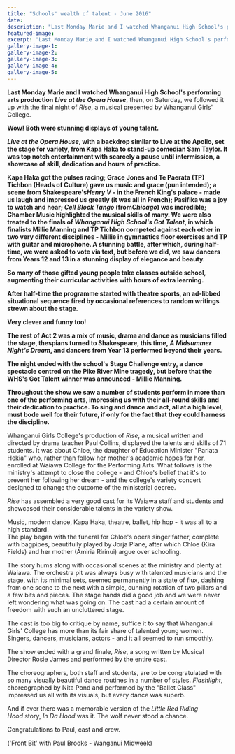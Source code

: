 ```yaml
---
title: "Schools' wealth of talent - June 2016"
date: 
description: "Last Monday Marie and I watched Whanganui High School's performing arts production Live at the Opera House, Wanganui Midweek article 'Front Bit' with Paul Brooks 8/6/16..."
featured-image: 
excerpt: "Last Monday Marie and I watched Whanganui High School's performing arts production Live at the Opera House, Wanganui Midweek article 'Front Bit' with Paul Brooks 8/6/16..."
gallery-image-1: 
gallery-image-2: 
gallery-image-3: 
gallery-image-4: 
gallery-image-5: 
---
```


<p><strong>Last Monday Marie and I watched Whanganui High School's performing arts production&nbsp;<em>Live at the Opera House</em></strong>, then, on Saturday, we followed it up with the final night of&nbsp;<em>Rise</em>, a musical presented by Whanganui Girls' College.</p>
<p><strong>Wow! Both were stunning displays of young talent.</strong><br /><em></em></p>
<p><strong><em>Live at the Opera House</em>, with a backdrop similar to Live at the Apollo, set the stage for variety, from Kapa Haka to stand-up comedian Sam Taylor. It was top notch entertainment with scarcely a pause until intermission, a showcase of skill, dedication and hours of practice.</strong></p>
<p><strong>Kapa Haka got the pulses racing; Grace Jones and Te Paerata (TP) Tichbon (Heads of Culture) gave us music and grace (pun intended); a scene from Shakespeare's<em>Henry V</em>&nbsp;- in the French King's palace - made us laugh and impressed us greatly (it was all in French); Pasifika was a joy to watch and hear;&nbsp;<em>Cell Block Tango</em>&nbsp;(from<em>Chicago</em>) was incredible; Chamber Music highlighted the musical skills of many. We were also treated to the finals of&nbsp;<em>Whanganui High School's Got Talent</em>, in which finalists Millie Manning and TP Tichbon competed against each other in two very different disciplines - Millie in gymnastics floor exercises and TP with guitar and microphone. A stunning battle, after which, during half-time, we were asked to vote via text, but before we did, we saw dancers from Years 12 and 13 in a stunning display of elegance and beauty.</strong></p>
<p><strong>So many of those gifted young people take classes outside school, augmenting their curricular activities with hours of extra learning.</strong></p>
<p><strong>After half-time the programme started with theatre sports, an ad-libbed situational sequence fired by occasional references to random writings strewn about the stage.</strong></p>
<p><strong>Very clever and funny too!</strong></p>
<p><strong>The rest of Act 2 was a mix of music, drama and dance as musicians filled the stage, thespians turned to Shakespeare, this time,&nbsp;<em>A Midsummer Night's Dream</em>, and dancers from Year 13 performed beyond their years.</strong></p>
<p><strong>The night ended with the school's Stage Challenge entry, a dance spectacle centred on the Pike River Mine tragedy, but before that the WHS's Got Talent winner was announced - Millie Manning.</strong></p>
<p><strong>Throughout the show we saw a number of students perform in more than one of the performing arts, impressing us with their all-round skills and their dedication to practice. To sing and dance and act, all at a high level, must bode well for their future, if only for the fact that they could harness the discipline.</strong></p>
<p>Whanganui Girls College's production of&nbsp;<em>Rise</em>, a musical written and directed by drama teacher Paul Collins, displayed the talents and skills of 71 students. It was about Chloe, the daughter of Education Minister "Pariata Hekia" who, rather than follow her mother's academic hopes for her, enrolled at Waiawa College for the Performing Arts. What follows is the ministry's attempt to close the college - and Chloe's belief that it's to prevent her following her dream - and the college's variety concert designed to change the outcome of the ministerial decree.<br /><em></em></p>
<p><em>Rise</em>&nbsp;has assembled a very good cast for its Waiawa staff and students and showcased their considerable talents in the variety show.</p>
<p>Music, modern dance, Kapa Haka, theatre, ballet, hip hop - it was all to a high standard.<br />The play began with the funeral for Chloe's opera singer father, complete with bagpipes, beautifully played by Jorja Plane, after which Chloe (Kira Fields) and her mother (Amiria Ririnui) argue over schooling.</p>
<p>The story hums along with occasional scenes at the ministry and plenty at Waiawa. The orchestra pit was always busy with talented musicians and the stage, with its minimal sets, seemed permanently in a state of flux, dashing from one scene to the next with a simple, cunning rotation of two pillars and a few bits and pieces. The stage hands did a good job and we were never left wondering what was going on. The cast had a certain amount of freedom with such an uncluttered stage.</p>
<p>The cast is too big to critique by name, suffice it to say that Whanganui Girls' College has more than its fair share of talented young women. Singers, dancers, musicians, actors - and it all seemed to run smoothly.</p>
<p>The show ended with a grand finale,&nbsp;<em>Rise</em>, a song written by Musical Director Rosie James and performed by the entire cast.</p>
<p>The choreographers, both staff and students, are to be congratulated with so many visually beautiful dance routines in a number of styles.&nbsp;<em>Flashlight</em>, choreographed by Nita Pond and performed by the "Ballet Class" impressed us all with its visuals, but every dance was superb.</p>
<p>And if ever there was a memorable version of the&nbsp;<em>Little Red Riding Hood</em>&nbsp;story,&nbsp;<em>In Da Hood</em>&nbsp;was it. The wolf never stood a chance.</p>
<p>Congratulations to Paul, cast and crew.</p>
<p>('Front Bit' with Paul Brooks - Wanganui Midweek)&nbsp;</p>

